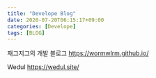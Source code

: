 ```yaml
---
title: "Develope Blog"
date: 2020-07-20T06:15:17+09:00
categories: [Develope]
tags: [BLOG]
---
```


재그지그의 개발 블로그
 https://wormwlrm.github.io/

Wedul
 https://wedul.site/